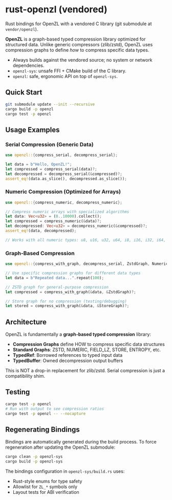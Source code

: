 # rust-openzl (vendored)

Rust bindings for OpenZL with a vendored C library (git submodule at `vendor/openzl`).

**OpenZL** is a graph-based typed compression library optimized for structured data. Unlike generic compressors (zlib/zstd), OpenZL uses compression graphs to define *how* to compress specific data types.

- Always builds against the vendored source; no system or network dependencies.
- `openzl-sys`: unsafe FFI + CMake build of the C library.
- `openzl`: safe, ergonomic API on top of `openzl-sys`.

## Quick Start

```bash
git submodule update --init --recursive
cargo build -p openzl
cargo test -p openzl
```

## Usage Examples

### Serial Compression (Generic Data)

```rust
use openzl::{compress_serial, decompress_serial};

let data = b"Hello, OpenZL!";
let compressed = compress_serial(data)?;
let decompressed = decompress_serial(&compressed)?;
assert_eq!(data.as_slice(), decompressed.as_slice());
```

### Numeric Compression (Optimized for Arrays)

```rust
use openzl::{compress_numeric, decompress_numeric};

// Compress numeric arrays with specialized algorithms
let data: Vec<u32> = (0..10000).collect();
let compressed = compress_numeric(&data)?;
let decompressed: Vec<u32> = decompress_numeric(&compressed)?;
assert_eq!(data, decompressed);

// Works with all numeric types: u8, u16, u32, u64, i8, i16, i32, i64, f32, f64
```

### Graph-Based Compression

```rust
use openzl::{compress_with_graph, decompress_serial, ZstdGraph, NumericGraph, StoreGraph};

// Use specific compression graphs for different data types
let data = b"Repeated data...".repeat(100);

// ZSTD graph for general-purpose compression
let compressed = compress_with_graph(&data, &ZstdGraph)?;

// Store graph for no compression (testing/debugging)
let stored = compress_with_graph(&data, &StoreGraph)?;
```

## Architecture

OpenZL is fundamentally a **graph-based typed compression** library:

- **Compression Graphs** define HOW to compress specific data structures
- **Standard Graphs**: ZSTD, NUMERIC, FIELD_LZ, STORE, ENTROPY, etc.
- **TypedRef**: Borrowed references to typed input data
- **TypedBuffer**: Owned decompression output buffers

This is NOT a drop-in replacement for zlib/zstd. Serial compression is just a compatibility shim.

## Testing

```bash
cargo test -p openzl
# Run with output to see compression ratios
cargo test -p openzl -- --nocapture
```

## Regenerating Bindings

Bindings are automatically generated during the build process. To force regeneration after updating the OpenZL submodule:

```bash
cargo clean -p openzl-sys
cargo build -p openzl-sys
```

The bindings configuration in `openzl-sys/build.rs` uses:
- Rust-style enums for type safety
- Allowlist for `ZL_*` symbols only
- Layout tests for ABI verification

